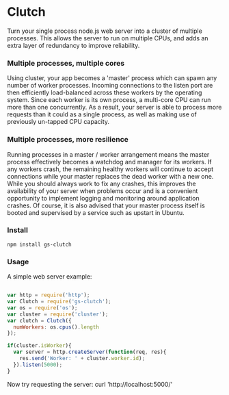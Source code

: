 Clutch
===

Turn your single process node.js web server into a cluster of multiple processes. This allows the server to run on multiple CPUs, and adds an extra layer of redundancy to improve reliability.

### Multiple processes, multiple cores

Using cluster, your app becomes a 'master' process which can spawn any number of worker processes. Incoming connections to the listen port are then efficiently load-balanced across these workers by the operating system. Since each worker is its own process, a multi-core CPU can run more than one concurrently. As a result, your server is able to process more requests than it could as a single process, as well as making use of previously un-tapped CPU capacity.

### Multiple processes, more resilience

Running processes in a master / worker arrangement means the master process effectively becomes a watchdog and manager for its workers. If any workers crash, the remaining healthy workers will continue to accept connections while your master replaces the dead worker with a new one. While you should always work to fix any crashes, this improves the availability of your server when problems occur and is a convenient opportunity to implement logging and monitoring around application crashes. Of course, it is also advised that your master process itself is booted and supervised by a service such as upstart in Ubuntu.

### Install

`npm install gs-clutch`

### Usage

A simple web server example:

```javascript

var http = require('http');
var Clutch = require('gs-clutch');
var os = require('os');
var cluster = require('cluster');
var clutch = Clutch({
  numWorkers: os.cpus().length
});

if(cluster.isWorker){
  var server = http.createServer(function(req, res){
    res.send('Worker: ' + cluster.worker.id);
  }).listen(5000);
}

```

Now try requesting the server: curl 'http://localhost:5000/'
